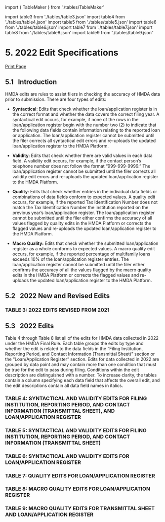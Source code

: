 import { TableMaker } from './tables/TableMaker'

import table3 from './tables/table3.json'
import table4 from './tables/table4.json'
import table5 from './tables/table5.json'
import table6 from './tables/table6.json'
import table7 from './tables/table7.json'
import table8 from './tables/table8.json'
import table9 from './tables/table9.json'

# 5. 2022 Edit Specifications

<a class="printBtn" href="javascript:window.print()" target="_self">
Print Page
</a>

## 5.1 &nbsp; Introduction

HMDA edits are rules to assist filers in checking the accuracy of HMDA data prior to submission. There are four types of edits:

- **Syntactical**: Edits that check whether the loan/application register is in the correct format and whether the data covers the correct filing year. A syntactical edit occurs, for example, if none of the rows in the loan/application register begin with the number two (2) to indicate that the following data fields contain information relating to the reported loan or application. The loan/application register cannot be submitted until the filer corrects all syntactical edit errors and re-uploads the updated loan/application register to the HMDA Platform.

- **Validity**: Edits that check whether there are valid values in each data field. A validity edit occurs, for example, if the contact person’s telephone number does not follow the format “999-999-9999.” The loan/application register cannot be submitted until the filer corrects all validity edit errors and re-uploads the updated loan/application register to the HMDA Platform.

- **Quality**: Edits that check whether entries in the individual data fields or combinations of data fields conform to expected values. A quality edit occurs, for example, if the reported Tax Identification Number does not match the Tax Identification Number the institution reported on the previous year’s loan/application register. The loan/application register cannot be submitted until the filer either confirms the accuracy of all values flagged by quality edits in the HMDA Platform or corrects the flagged values and re-uploads the updated loan/application register to the HMDA Platform.

- **Macro Quality:** Edits that check whether the submitted loan/application register as a whole conforms to expected values. A macro quality edit occurs, for example, if the reported percentage of multifamily loans exceeds 10% of the loan/application register entries. The loan/application register cannot be submitted until the filer either confirms the accuracy of all the values flagged by the macro quality edits in the HMDA Platform or corrects the flagged values and re-uploads the updated loan/application register to the HMDA Platform.

  

## 5.2 &nbsp; 2022 New and Revised Edits


### TABLE 3: 2022 EDITS REVISED FROM 2021

<TableMaker jsonData={table3} tableNumber='3' tableName='Table 3' />

## 5.3 &nbsp; 2022 Edits

Table 4 through Table 8 list all of the edits for HMDA data collected in 2022 under the HMDA Final Rule. Each table groups the edits by type and whether the edit is related to the data fields in the “Filing Institution, Reporting Period, and Contact Information (Transmittal Sheet)” section or the “Loan/Application Register” section. Edits for data collected in 2022 are grouped by data point and may contain more than one condition that must be true for the edit to pass during filing. Conditions within the edit description are distinguished with a number. To increase clarity, the tables contain a column specifying each data field that affects the overall edit, and the edit descriptions contain all data field names in italics.

### TABLE 4: SYNTACTICAL AND VALIDITY EDITS FOR FILING INSTITUTION, REPORTING PERIOD, AND CONTACT INFORMATION (TRANSMITTAL SHEET), AND LOAN/APPLICATION REGISTER

<TableMaker jsonData={table4} tableNumber='4' tableName='Table 4' />

### TABLE 5: SYNTACTICAL AND VALIDITY EDITS FOR FILING INSTITUTION, REPORTING PERIOD, AND CONTACT INFORMATION (TRANSMITTAL SHEET)

<TableMaker jsonData={table5} tableNumber='5' tableName='Table 5' />

### TABLE 6: SYNTACTICAL AND VALIDITY EDITS FOR LOAN/APPLICATION REGISTER

<TableMaker jsonData={table6} tableNumber='6' tableName='Table 6' />

### TABLE 7: QUALITY EDITS FOR LOAN/APPLICATION REGISTER

<TableMaker jsonData={table7} tableNumber='7' tableName='Table 7' />

### TABLE 8: MACRO QUALITY EDITS FOR LOAN/APPLICATION REGISTER

<TableMaker jsonData={table8} tableNumber='8' tableName='Table 8' />

### TABLE 9: MACRO QUALITY EDITS FOR TRANSMITTAL SHEET AND LOAN/APPLICATION REGISTER

<TableMaker jsonData={table9} tableNumber='9' tableName='Table 9' />